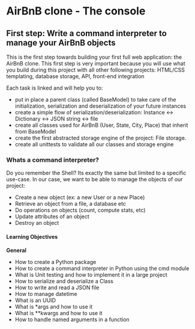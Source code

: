 # AirBnB clone - The console


## First step: Write a command interpreter to manage your AirBnB objects

This is the first step towards building your first full web application: the AirBnB clone. This first step is very important because you will use what you build during this project with all other following projects: HTML/CSS templating, database storage, API, front-end integration

Each task is linked and will help you to:

- put in place a parent class (called BaseModel) to take care of the initialization, serialization and deserialization of your future instances
- create a simple flow of serialization/deserialization: Instance <-> Dictionary <-> JSON string <-> file
- create all classes used for AirBnB (User, State, City, Place) that inherit from BaseModel
- create the first abstracted storage engine of the project: File storage.
- create all unittests to validate all our classes and storage engine

### Whats a command interpreter?

Do you remember the Shell? Its exactly the same but limited to a specific use-case. In our case, we want to be able to manage the objects of our project:

- Create a new object (ex: a new User or a new Place)
- Retrieve an object from a file, a database etc
- Do operations on objects (count, compute stats, etc)
- Update attributes of an object
- Destroy an object

#### Learning Objectives

**General**

   - How to create a Python package
   - How to create a command interpreter in Python using the cmd module
   - What is Unit testing and how to implement it in a large project
   - How to serialize and deserialize a Class
   - How to write and read a JSON file
   - How to manage datetime
   - What is an UUID
   - What is *args and how to use it
   - What is **kwargs and how to use it
   - How to handle named arguments in a function

